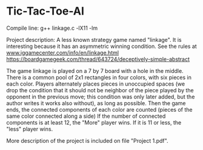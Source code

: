 # Tic-Tac-Toe-AI

Compile line: g++ linkage.c -lX11 -lm

Project description:
A less known strategy game named "linkage". It is interesting because it has an asymmetric winning condition. See the rules at
www.iggamecenter.com/info/en/linkage.html
https://boardgamegeek.com/thread/643724/deceptively-simple-abstract

The game linkage is played on a 7 by 7 board with a hole in the middle. There is a common pool of 2x1 rectangles in four colors, with six pieces in each color. Players alternately places pieces in unoccupied spaces (we drop the condition that it should not be neighbor of the piece played by the opponent in the previous move; this condition was only later added, but the author writes it works also without), as long as possible. Then the game ends, the connected components of each color are counted (pieces of the same color connected along a side) If the number of connected components is at least 12, the "More" player wins. If it is 11 or less, the "less" player wins.

More description of the project is included on file "Project 1.pdf".
